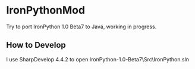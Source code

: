 # IronPythonMod
Try to port IronPython 1.0 Beta7 to Java, working in progress.  

## How to Develop  
I use SharpDevelop 4.4.2 to open IronPython-1.0-Beta7\Src\IronPython.sln   

